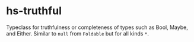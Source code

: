 hs-truthful
======

Typeclass for truthfulness or completeness of types such as Bool, Maybe, and Either. Similar to `null` from `Foldable` but for all kinds `*`.
